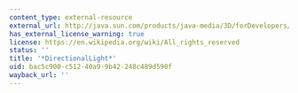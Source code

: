 ```yaml
---
content_type: external-resource
external_url: http://java.sun.com/products/java-media/3D/forDevelopers/J3D_1_2_API/j3dapi/javax/media/j3d/DirectionalLight.html
has_external_license_warning: true
license: https://en.wikipedia.org/wiki/All_rights_reserved
status: ''
title: '*DirectionalLight*'
uid: bac5c900-c512-40a9-9b42-248c489d590f
wayback_url: ''
---
```

